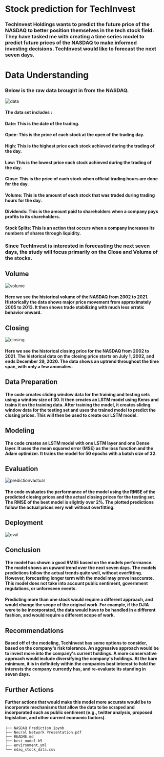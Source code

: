 # Stock prediction for TechInvest
### TechInvest Holdings wants to predict the future price of the NASDAQ to better position themselves in the tech stock field. They have tasked me with creating a time series model to predict future prices of the NASDAQ to make informed investing decisions. TechInvest would like to forecast the next seven days.  
# Data Understanding
###  Below is the raw data brought in from the NASDAQ.
![data](https://user-images.githubusercontent.com/96254640/221614977-b451d064-1965-4b4b-9f09-d99cebc42c96.PNG)
#### The data set includes :
#### Date:  This is the date of the trading.
#### Open:  This is the price of each stock at the open of the trading day.
#### High:  This is the highest price each stock achieved during the trading of the day.
#### Low:  This is the lowest price each stock achieved during the trading of the day.
#### Close:  This is the price of each stock when official trading hours are done for the day.
#### Volume:  This is the amount of each stock that was traded during trading hours for the day.
#### Dividends:  This is the amount paid to shareholders when a company pays profits to its shareholders.
#### Stock Splits:  This is an action that occurs when a company increases its numbers of shares through liquidity.
### Since TechInvest is interested in forecasting the next seven days, the study will focus primarily on the Close and Volume of the stocks.

## Volume
![volume](https://user-images.githubusercontent.com/96254640/221618261-426c8629-c0fd-45b7-b1fe-baab1c35fc74.png)
#### Here we see the historical volume of the NASDAQ from 2002 to 2021.  Historically the data shows major price movement from approximately 2005 to 2013. It then shows trade stabilizing with much less erratic behavior onward.
## Closing
![closing](https://user-images.githubusercontent.com/96254640/221618678-29a0aa6c-2e95-45f3-a652-a7a77429d132.png)
#### Here we see the historical closing price for the NASDAQ from 2002 to 2021.  The historical data on the closing price starts on July 1, 2002, and ends December 29, 2020. The data shows an uptrend throughout the time span, with only a few anomalies.
## Data Preparation
####  The code creates sliding window data for the training and testing sets using a window size of 30. It then creates an LSTM model using Keras and trains it on the training data. After training the model, it creates sliding window data for the testing set and uses the trained model to predict the closing prices.  This will then be used to create our LSTM model.
## Modeling
#### The code creates an LSTM model with one LSTM layer and one Dense layer. It uses the mean squared error (MSE) as the loss function and the Adam optimizer. It trains the model for 50 epochs with a batch size of 32.
## Evaluation
![predictionvactual](https://user-images.githubusercontent.com/96254640/221621556-fd9a3e21-02cd-414c-afcb-09d8b9acf40c.png)
#### The code evaluates the performance of the model using the RMSE of the predicted closing prices and the actual closing prices for the testing set. The RMSE of the best model is slightly over 2%.  The plotted predictions follow the actual prices very well without overfitting.
## Deployment
![eval](https://user-images.githubusercontent.com/96254640/221621965-413ef5bd-ecb5-4acd-b052-e5a9dc773854.png)
## Conclusion
#### The model has shown a good RMSE based on the models performance. The model shows an upward trend over the next seven days.  The models predictions follow the actual trends quite well, without overfitting. However, forecasting longer term with the model may prove inaccurate.  This model does not take into account public sentiment, government regulations, or unforeseen events.
#### Predicting more than one stock would require a different approach, and would change the scope of the original work.  For example, if the DJIA were to be incorporated, the data would have to be handled in a different fashion, and would require a different scope of work.
## Recommendations
#### Based off of the modeling, TechInvest has some options to consider, based on the company's risk tolerance. An aggressive approach would be to invest more into the company's current holdings. A more conservative approach would include diversifying the company's holdings. At the bare minimum, it is in definitely within the companies best interest to hold the interests the company currently has, and re-evaluate its standing in seven days.
## Further Actions
#### Further actions that would make this model more accurate would be to incorporate mechanisms that allow the data to be scraped and incorporated such as public sentiment (e.g., twitter analysis, proposed legislation, and other current economic factors).
```
├── NASDAQ Prediction.ipynb
├── Neural Network Presentation.pdf
├── README.md
├── best_model.h5
├── environment.yml
└── ndaq_stock_data.csv
```

